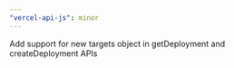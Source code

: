 ```yaml
---
"vercel-api-js": minor
---
```


Add support for new targets object in getDeployment and createDeployment APIs
